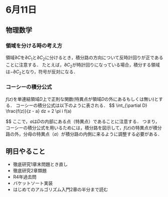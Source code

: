 # 6月11日
## 物理数学

### 領域を分ける時の考え方
領域$\partial C$を$\partial C_1$と$\partial C_2$に分けるとき，積分路の方向について反時計回りが正であることに注意する．
たとえば，$\partial C_2$が時計回りになっている場合，積分する領域は$- \partial C_2$となり，符号が反対になる．

### コーシーの積分公式
$f(z)$を単連結領域$D$上で正則な関数(特異点が領域$D$の外にあるもしくは無い)とする．
コーシーの積分公式は以下のように表される．
$$
\int_{\partial D} \frac{f(z)}{z - a} dz = 2 \pi i f(a)

$$
ここで，$a$は$D$の内部にある点（特異点）であることに注意する．
つまり，コーシーの積分公式を用いるためには，積分路を図示して，$f(z)$の特異点が積分路の外，分母の特異点（$a$）が積分路の内側に来るように調整する必要がある．

## 明日やること
- 徹底研究1章末問題とき直し
- 徹底研究2章類題
- R4年過去問
- バケットソート実装
- はじめてのアルゴリズム入門2章の半分まで読む
